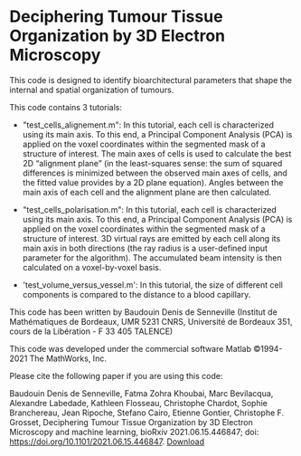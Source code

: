 # Deciphering Tumour Tissue Organization by 3D Electron Microscopy

This code is designed to identify bioarchitectural parameters that shape the internal and spatial organization of tumours.

This code contains 3 tutorials:

- "test_cells_alignement.m": In this tutorial, each cell is characterized using its main axis. To this end, a Principal Component Analysis (PCA) is applied on the voxel coordinates within the segmented mask of a structure of interest. The main axes of cells is used to calculate the best 2D “alignment plane” (in the least-squares sense: the sum of squared differences is minimized between the observed main axes of cells, and the fitted value provides by a 2D plane equation). Angles between the main axis of each cell and the alignment plane are then calculated.

- "test_cells_polarisation.m": In this tutorial, each cell is characterized using its main axis. To this end, a Principal Component Analysis (PCA) is applied on the voxel coordinates within the segmented mask of a structure of interest. 3D virtual rays are emitted by each cell along its main axis in both directions (the ray radius is a user-defined input parameter for the algorithm). The accumulated beam intensity is then calculated on a voxel-by-voxel basis.

- 'test_volume_versus_vessel.m': In this tutorial, the size of different cell components is compared to the distance to a blood capillary.

This code has been written by Baudouin Denis de Senneville (Institut de Mathématiques de Bordeaux, UMR 5231 CNRS, Université de Bordeaux 351, cours de la Libération - F 33 405 TALENCE)

This code was developed under the commercial software Matlab ©1994-2021 The MathWorks, Inc.

Please cite the following paper if you are using this code:

Baudouin Denis de Senneville, Fatma Zohra Khoubai, Marc Bevilacqua, Alexandre Labedade, Kathleen Flosseau, Christophe Chardot, Sophie Branchereau, Jean Ripoche, Stefano Cairo, Etienne Gontier, Christophe F. Grosset,  Deciphering Tumour Tissue Organization by 3D Electron Microscopy and machine learning, bioRxiv 2021.06.15.446847; doi: https://doi.org/10.1101/2021.06.15.446847. [Download](https://www.biorxiv.org/content/10.1101/2021.06.15.446847v1.abstract)
